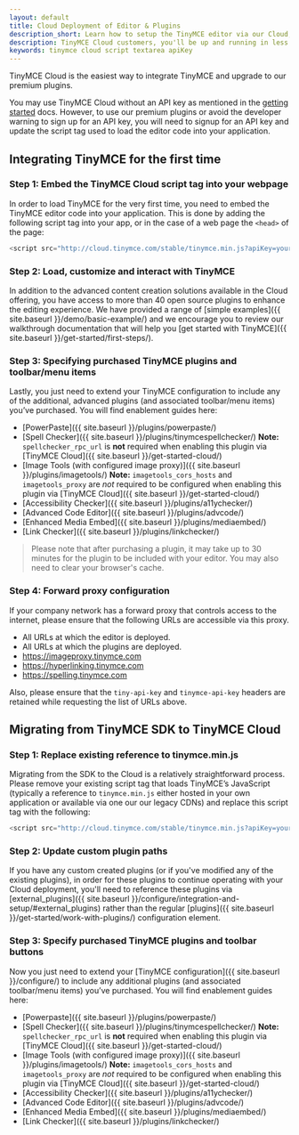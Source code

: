 ```yaml
---
layout: default
title: Cloud Deployment of Editor & Plugins
description_short: Learn how to setup the TinyMCE editor via our Cloud, or migrate from the SDK.
description: TinyMCE Cloud customers, you'll be up and running in less than 5 minutes.
keywords: tinymce cloud script textarea apiKey
---
```


TinyMCE Cloud is the easiest way to integrate TinyMCE and upgrade to our premium plugins.

You may use TinyMCE Cloud without an API key as mentioned in the [getting started]({{site.baseurl}}/get-started) docs. However, to use our premium plugins or avoid the developer warning to sign up for an API key, you will need to signup for an API key and update the script tag used to load the editor code into your application.

## Integrating TinyMCE for the first time

### Step 1: Embed the TinyMCE Cloud script tag into your webpage

In order to load TinyMCE for the very first time, you need to embed the TinyMCE editor code into your application. This is done by adding the following script tag into your app, or in the case of a web page the `<head>` of the page:

```js
<script src="http://cloud.tinymce.com/stable/tinymce.min.js?apiKey=your_API_key"></script>
```

### Step 2: Load, customize and interact with TinyMCE

In addition to the advanced content creation solutions available in the Cloud offering, you have access to more than 40 open source plugins to enhance the editing experience. We have provided a range of [simple examples]({{ site.baseurl }}/demo/basic-example/) and we encourage you to review our walkthrough documentation that will help you [get started with TinyMCE]({{ site.baseurl }}/get-started/first-steps/).

### Step 3: Specifying purchased TinyMCE plugins and toolbar/menu items

Lastly, you just need to extend your TinyMCE configuration to include any of the additional, advanced plugins (and associated toolbar/menu items) you’ve purchased. You will find enablement guides here:

* [PowerPaste]({{ site.baseurl }}/plugins/powerpaste/)
* [Spell Checker]({{ site.baseurl }}/plugins/tinymcespellchecker/)
**Note:** `spellchecker_rpc_url` is **not** required when enabling this plugin via [TinyMCE Cloud]({{ site.baseurl }}/get-started-cloud/)
* [Image Tools (with configured image proxy)]({{ site.baseurl }}/plugins/imagetools/)
**Note:** `imagetools_cors_hosts` and `imagetools_proxy` are *not* required to be configured when enabling this plugin via [TinyMCE Cloud]({{ site.baseurl }}/get-started-cloud/)
* [Accessibility Checker]({{ site.baseurl }}/plugins/a11ychecker/)
* [Advanced Code Editor]({{ site.baseurl }}/plugins/advcode/)
* [Enhanced Media Embed]({{ site.baseurl }}/plugins/mediaembed/)
* [Link Checker]({{ site.baseurl }}/plugins/linkchecker/)

> Please note that after purchasing a plugin, it may take up to 30 minutes for the plugin to be included with your editor. You may also need to clear your browser's cache.

### Step 4: Forward proxy configuration
If your company network has a forward proxy that controls access to the internet, please ensure that the following URLs are accessible via this proxy.

* All URLs at which the editor is deployed.
* All URLs at which the plugins are deployed.
* https://imageproxy.tinymce.com
* https://hyperlinking.tinymce.com
* https://spelling.tinymce.com

Also, please ensure that the `tiny-api-key` and `tinymce-api-key` headers are retained while requesting the list of URLs above.

## Migrating from TinyMCE SDK to TinyMCE Cloud

### Step 1: Replace existing reference to tinymce.min.js

Migrating from the SDK to the Cloud is a relatively straightforward process. Please remove your existing script tag that loads TinyMCE’s JavaScript (typically a reference to `tinymce.min.js` either hosted in your own application or available via one our our legacy CDNs) and replace this script tag with the following:

```js
<script src="http://cloud.tinymce.com/stable/tinymce.min.js?apiKey=your_API_key"></script>
```

### Step 2: Update custom plugin paths

If you have any custom created plugins (or if you've modified any of the existing plugins), in order for these plugins to continue operating with your Cloud deployment, you'll need to reference these plugins via [external_plugins]({{ site.baseurl }}/configure/integration-and-setup/#external_plugins) rather than the regular [plugins]({{ site.baseurl }}/get-started/work-with-plugins/) configuration element.

### Step 3: Specify purchased TinyMCE plugins and toolbar buttons

Now you just need to extend your [TinyMCE configuration]({{ site.baseurl }}/configure/) to include any additional plugins (and associated toolbar/menu items) you’ve purchased. You will find enablement guides here:

* [Powerpaste]({{ site.baseurl }}/plugins/powerpaste/)
* [Spell Checker]({{ site.baseurl }}/plugins/tinymcespellchecker/)
**Note:** `spellchecker_rpc_url` is **not** required when enabling this plugin via [TinyMCE Cloud]({{ site.baseurl }}/get-started-cloud/)
* [Image Tools (with configured image proxy)]({{ site.baseurl }}/plugins/imagetools/)
**Note:** `imagetools_cors_hosts` and `imagetools_proxy` are *not* required to be configured when enabling this plugin via [TinyMCE Cloud]({{ site.baseurl }}/get-started-cloud/)
* [Accessibility Checker]({{ site.baseurl }}/plugins/a11ychecker/)
* [Advanced Code Editor]({{ site.baseurl }}/plugins/advcode/)
* [Enhanced Media Embed]({{ site.baseurl }}/plugins/mediaembed/)
* [Link Checker]({{ site.baseurl }}/plugins/linkchecker/)
